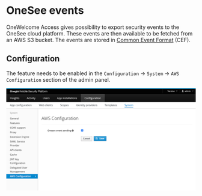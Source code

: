 # OneSee events

OneWelcome Access gives possibility to export security events to the OneSee cloud platform. These events are then available to be fetched from an AWS S3 bucket.
The events are stored in [Common Event Format](https://ldapwiki.com/wiki/Common%20Event%20Format) (CEF).

## Configuration

The feature needs to be enabled in the `Configuration` → `System` → `AWS Configuration` section of the admin panel.

![AWS Configuration](img/aws-configuration.png)
